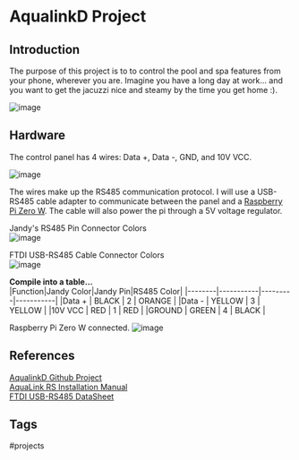 # AqualinkD Project

## Introduction
The purpose of this project is to to control the pool and spa features from your phone, wherever you are. Imagine you have a long day at work... and you want to get the jacuzzi nice and steamy by the time you get home :).

![image](./Sat_Sep_23_07:22:02_PM_PDT_2023.png)

## Hardware
The control panel has 4 wires: Data +, Data -, GND, and 10V VCC.

![image](./Sat_Sep_23_07:22:36_PM_PDT_2023.png)

The wires make up the RS485 communication protocol. I will use a USB-RS485 cable adapter to communicate between the panel and a [Raspberry Pi Zero W](https://www.raspberrypi.com/products/raspberry-pi-zero-2-w/). The cable will also power the pi through a 5V voltage regulator.   

Jandy's RS485 Pin Connector Colors  
![image](./Sat_Sep__9_11:52:41_AM_PDT_2023.png)

FTDI USB-RS485 Cable Connector Colors  
![image](./Sat_Sep__9_11:55:02_AM_PDT_2023.png)

**Compile into a table...**  
|Function|Jandy Color|Jandy Pin|RS485 Color|
|--------|-----------|---------|-----------|
|Data +  | BLACK     | 2       | ORANGE    |
|Data -  | YELLOW    | 3       | YELLOW    |
|10V VCC | RED       | 1       | RED       |
|GROUND  | GREEN     | 4       | BLACK     |

Raspberry Pi Zero W connected.
![image](./Sat_Sep_23_07:23:07_PM_PDT_2023.png)

## References
[AqualinkD Github Project](https://github.com/sfeakes/AqualinkD)  
[AquaLink RS Installation Manual](https://cdn.fluidrausa.com/-/media/zodiac/global/downloads/0748-91071/6594.pdf?rev=8ef7e65bffb247efb962fe23e434b87e)  
[FTDI USB-RS485 DataSheet](https://ftdichip.com/wp-content/uploads/2023/07/DS_USB_RS485_CABLES.pdf)  

## Tags
#projects

